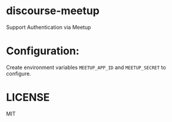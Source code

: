 discourse-meetup
================

Support Authentication via Meetup

Configuration:
==============

Create environment variables `MEETUP_APP_ID` and `MEETUP_SECRET` to configure.

LICENSE
=======
MIT
